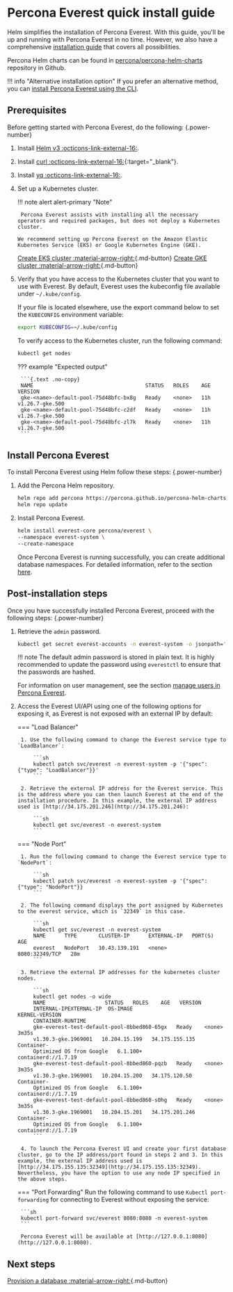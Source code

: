 # Percona Everest quick install guide

Helm simplifies the installation of Percona Everest. With this guide, you'll be up and running with Percona Everest in no time. However, we also have a comprehensive [installation guide](install/install_everest_helm_charts.md) that covers all possibilities.

Percona Helm charts can be found in [percona/percona-helm-charts](https://github.com/percona/percona-helm-charts) repository in Github.

!!! info "Alternative installation option"
    If you prefer an alternative method, you can [install Percona Everest using the CLI](install/installEverest.md).

## Prerequisites

Before getting started with Percona Everest, do the following:
{.power-number}

1. Install [Helm v3  :octicons-link-external-16:](https://docs.helm.sh/using_helm/#installing-helm).
2. Install [curl :octicons-link-external-16:](https://everything.curl.dev/install/index.html){:target="_blank"}.

4. Install [yq :octicons-link-external-16:](https://github.com/mikefarah/yq).

4. Set up a Kubernetes cluster.
     
    !!! note alert alert-primary "Note"

        Percona Everest assists with installing all the necessary operators and required packages, but does not deploy a Kubernetes cluster.

       We recommend setting up Percona Everest on the Amazon Elastic Kubernetes Service (EKS) or Google Kubernetes Engine (GKE).
   
      [Create EKS cluster :material-arrow-right:](eks.md){.md-button}  [Create GKE cluster :material-arrow-right:](gke.md){.md-button}

3. Verify that you have access to the Kubernetes cluster that you want to use with Everest. By default, Everest uses the kubeconfig file available under `~/.kube/config`. 

     If your file is located elsewhere, use the export command below to set the `KUBECONFIG` environment variable:
    
     ```sh
     export KUBECONFIG=~/.kube/config
     ```

     To verify access to the Kubernetes cluster, run the following command:
   
     ```sh
     kubectl get nodes
     ```

    ??? example "Expected output"
        
        ```{.text .no-copy}
        NAME                                    STATUS   ROLES    AGE   VERSION
        gke-<name>-default-pool-75d48bfc-bx8g   Ready    <none>   11h   v1.26.7-gke.500
        gke-<name>-default-pool-75d48bfc-c2df   Ready    <none>   11h   v1.26.7-gke.500
        gke-<name>-default-pool-75d48bfc-zl7k   Ready    <none>   11h   v1.26.7-gke.500
        ```

## Install Percona Everest

To install Percona Everest using Helm follow these steps:
{.power-number}

1. Add the Percona Helm repository.

    ```sh
    helm repo add percona https://percona.github.io/percona-helm-charts/
    helm repo update
    ```


2. Install Percona Everest.

    ```sh
    helm install everest-core percona/everest \
    --namespace everest-system \
    --create-namespace
    ```
    Once Percona Everest is running successfully, you can create additional database namespaces. For detailed information, refer to the section [here](install/install_everest_helm_charts.md).


## Post-installation steps

Once you have successfully installed Percona Everest, proceed with the following steps:
{.power-number}

1. Retrieve the `admin` password.

    ```sh
    kubectl get secret everest-accounts -n everest-system -o jsonpath='{.data.users\.yaml}' | base64 --decode  | yq '.admin.passwordHash'
    ```

    !!! note
        The default admin password is stored in plain text. It is highly recommended to update the password using `everestctl` to ensure that the passwords are hashed.

    For information on user management, see the section [manage users in Percona Everest](administer/manage_users.md).

2. Access the Everest UI/API using one of the following options for exposing it, as Everest is not exposed with an external IP by default:

    === "Load Balancer"

        1. Use the following command to change the Everest service type to `LoadBalancer`:
                    
            ```sh
            kubectl patch svc/everest -n everest-system -p '{"spec": {"type": "LoadBalancer"}}'
            ```
                    
        2. Retrieve the external IP address for the Everest service. This is the address where you can then launch Everest at the end of the installation procedure. In this example, the external IP address used is [http://34.175.201.246](http://34.175.201.246):
                
            ```sh 
            kubectl get svc/everest -n everest-system
            ```

    === "Node Port"       

        1. Run the following command to change the Everest service type to `NodePort`:

            ```sh
            kubectl patch svc/everest -n everest-system -p '{"spec": {"type": "NodePort"}}
            ```

        2. The following command displays the port assigned by Kubernetes to the everest service, which is `32349` in this case.

            ```sh
            kubectl get svc/everest -n everest-system
            NAME      TYPE       CLUSTER-IP      EXTERNAL-IP   PORT(S)          AGE
            everest   NodePort   10.43.139.191   <none>        8080:32349/TCP   28m
            ```

        3. Retrieve the external IP addresses for the kubernetes cluster nodes.

            ```sh
            kubectl get nodes -o wide
            NAME                   STATUS   ROLES    AGE   VERSION             
            INTERNAL-IPEXTERNAL-IP  OS-IMAGE                        KERNEL-VERSION   
            CONTAINER-RUNTIME
            gke-everest-test-default-pool-8bbed860-65gx   Ready    <none>   3m35s   
            v1.30.3-gke.1969001   10.204.15.199   34.175.155.135   Container- 
            Optimized OS from Google   6.1.100+         containerd://1.7.19
            gke-everest-test-default-pool-8bbed860-pqzb   Ready    <none>   3m35s   
            v1.30.3-gke.1969001   10.204.15.200   34.175.120.50    Container- 
            Optimized OS from Google   6.1.100+         containerd://1.7.19
            gke-everest-test-default-pool-8bbed860-s0hg   Ready    <none>   3m35s   
            v1.30.3-gke.1969001   10.204.15.201   34.175.201.246   Container- 
            Optimized OS from Google   6.1.100+         containerd://1.7.19
            ```
        
        4. To launch the Percona Everest UI and create your first database cluster, go to the IP address/port found in steps 2 and 3. In this example, the external IP address used is [http://34.175.155.135:32349](http://34.175.155.135:32349). Nevertheless, you have the option to use any node IP specified in the above steps.

    === "Port Forwarding"
        Run the following command to use `Kubectl port-forwarding` for connecting to Everest without exposing the service:
                
        ```sh
        kubectl port-forward svc/everest 8080:8080 -n everest-system
        ``` 

        Percona Everest will be available at [http://127.0.0.1:8080](http://127.0.0.1:8080). 


## Next steps

[Provision a database :material-arrow-right:](../use/db_provision.md){.md-button}

<!-- 
[Monitor the database with PMM :material-arrow-right:](../use/monitorDBs.md){.md-button}
-->
